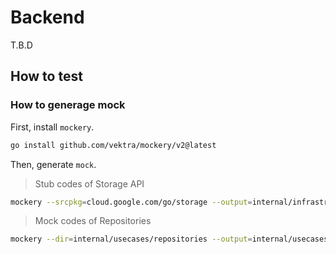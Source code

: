 # Backend

T.B.D

## How to test

### How to generage mock

First, install `mockery`.

```bash
go install github.com/vektra/mockery/v2@latest
```

Then, generate `mock`.

> Stub codes of Storage API

```bash
mockery --srcpkg=cloud.google.com/go/storage --output=internal/infrastructures/google/clients/stubs --outpkg=stubs --all --case=snake --testonly=true --disable-version-string=true
```

> Mock codes of Repositories

```bash
mockery --dir=internal/usecases/repositories --output=internal/usecases/repositories/mocks --outpkg=mocks --all --case=snake --testonly=true --disable-version-string=true
```
